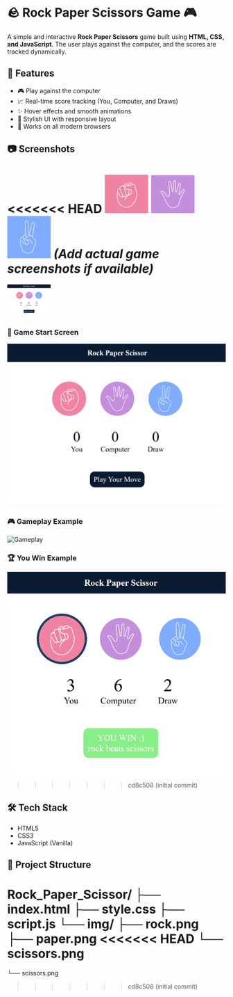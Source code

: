 # 🪨 Rock Paper Scissors Game 🎮

A simple and interactive **Rock Paper Scissors** game built using **HTML, CSS, and JavaScript**. The user plays against the computer, and the scores are tracked dynamically.

## 🚀 Features

- 🎮 Play against the computer
- 📈 Real-time score tracking (You, Computer, and Draws)
- ✨ Hover effects and smooth animations
- 🎨 Stylish UI with responsive layout
- 📱 Works on all modern browsers

## 📷 Screenshots

<<<<<<< HEAD
<img src="img/rock.png" width="100" />
<img src="img/paper.png" width="100" />
<img src="img/scissors.png" width="100" />
*(Add actual game screenshots if available)*
=======
<img src="img/startScreen.png" width="100" />

### 📌 Game Start Screen
![Start Screen](img/startScreen.png)

### 🎮 Gameplay Example
![Gameplay](img/gameplay.png)

### 🏆 You Win Example
![Win](img/win.png)
>>>>>>> cd8c508 (initial commit)

## 🛠️ Tech Stack

- HTML5
- CSS3
- JavaScript (Vanilla)

## 📂 Project Structure
Rock_Paper_Scissor/
├── index.html
├── style.css
├── script.js
└── img/
├── rock.png
├── paper.png
<<<<<<< HEAD
└── scissors.png
=======
└── scissors.png
>>>>>>> cd8c508 (initial commit)
